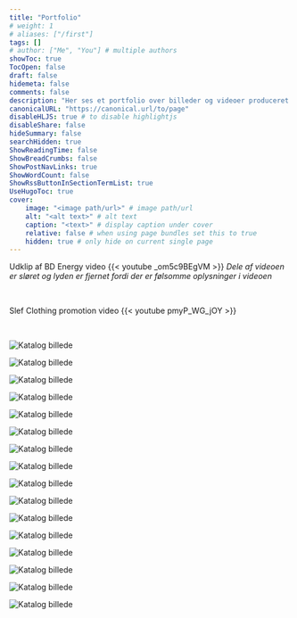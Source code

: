 ```yaml
---
title: "Portfolio"
# weight: 1
# aliases: ["/first"]
tags: []
# author: ["Me", "You"] # multiple authors
showToc: true
TocOpen: false
draft: false
hidemeta: false
comments: false
description: "Her ses et portfolio over billeder og videoer produceret af mig"
canonicalURL: "https://canonical.url/to/page"
disableHLJS: true # to disable highlightjs
disableShare: false
hideSummary: false
searchHidden: true
ShowReadingTime: false
ShowBreadCrumbs: false
ShowPostNavLinks: true
ShowWordCount: false
ShowRssButtonInSectionTermList: true
UseHugoToc: true
cover:
    image: "<image path/url>" # image path/url
    alt: "<alt text>" # alt text
    caption: "<text>" # display caption under cover
    relative: false # when using page bundles set this to true
    hidden: true # only hide on current single page
---
```


Udklip af BD Energy video
{{< youtube _om5c9BEgVM >}}
*Dele af videoen er sløret og lyden er fjernet fordi der er følsomme oplysninger i videoen*

&nbsp;

Slef Clothing promotion video
{{< youtube pmyP_WG_jOY >}}

&nbsp;

![Katalog billede](https://drive.google.com/thumbnail?id=19FXskC25x01ouMkAmnVmN8Y4FtQfab3_&sz=w1600 "Katalog billede")

![Katalog billede](https://drive.google.com/thumbnail?id=1zZLolqqCrAmC0NFkvZ0BYOBz9DvAxLKu&sz=w1600 "Katalog billede")

![Katalog billede](https://drive.google.com/thumbnail?id=16AHob32xYdMjc79QfP_2tRaUMuEly7nP&sz=w1600 "Katalog billede")

![Katalog billede](https://drive.google.com/thumbnail?id=1-Y_gY_1pn_9m5ql6TowKeK_VS-JMNurt&sz=w1600 "Katalog billede")

![Katalog billede](https://drive.google.com/thumbnail?id=1E-JfLcfWYYA2eio_0WXM4ZrZap1yzDWm&sz=w1600 "Katalog billede")

![Katalog billede](https://drive.google.com/thumbnail?id=1dPG0GG4hXXra7L0-QVr641koqZe7urAc&sz=w1600 "Katalog billede")

![Katalog billede](https://drive.google.com/thumbnail?id=1K4crgKgc43mX2KtocoDK8556ARrKI_j8&sz=w1600 "Katalog billede")

![Katalog billede](https://drive.google.com/thumbnail?id=1fDXFV6hYWJM-gl67tHNm652e53Jaa19W&sz=w1600 "Katalog billede")

![Katalog billede](https://drive.google.com/thumbnail?id=1ihKQiRBjUzKqk77lMocF_Mb_CPl7V5uy&sz=w1600 "Katalog billede")

![Katalog billede](https://drive.google.com/thumbnail?id=17xWcBwMF7FbrsEWltS5pjHD8vvL69PoW&sz=w1600 "Katalog billede")

![Katalog billede](https://drive.google.com/thumbnail?id=1CJ6r2nr7QN4mHYxpXD9NI0PoXJ6skuq1&sz=w1600 "Katalog billede")

![Katalog billede](https://drive.google.com/thumbnail?id=1GexwheOjZSNUg5pO2L4eiivydm9eEiDu&sz=w1600 "Katalog billede")

![Katalog billede](https://drive.google.com/thumbnail?id=12oTI96bCIOAt1im0FEuyVQ-D5gLRtMp4&sz=w1600 "Katalog billede")

![Katalog billede](https://drive.google.com/thumbnail?id=1l0bJUVgUPQu4B1jYVH_Je_uxhvrhpBk9&sz=w1600 "Katalog billede")

![Katalog billede](https://drive.google.com/thumbnail?id=12SN_NFnZZghEhnQ5RKPz9LKozwoK4UM4&sz=w1600 "Katalog billede")

![Katalog billede](https://drive.google.com/thumbnail?id=1ipQgUJnVwzIYhVhsXo3XvHfO8sukJo75&sz=w1600 "Katalog billede")